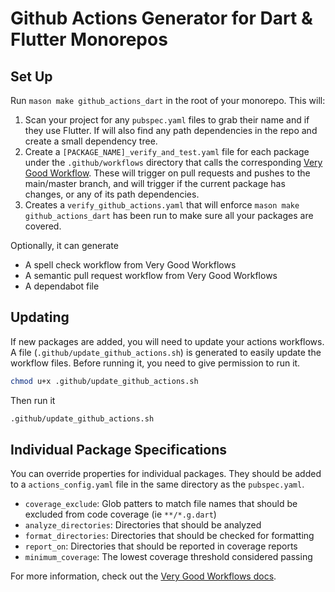 # Github Actions Generator for Dart & Flutter Monorepos

## Set Up

Run `mason make github_actions_dart` in the root of your monorepo. This will:

1. Scan your project for any `pubspec.yaml` files to grab their name and if they use Flutter. If will also find any path dependencies in the repo and create a small dependency tree.
2. Create a `[PACKAGE_NAME]_verify_and_test.yaml` file for each package under the `.github/workflows` directory that calls the corresponding [Very Good Workflow](https://github.com/VeryGoodOpenSource/very_good_workflows). These will trigger on pull requests and pushes to the main/master branch, and will trigger if the current package has changes, or any of its path dependencies.
3. Creates a `verify_github_actions.yaml` that will enforce `mason make github_actions_dart` has been run to make sure all your packages are covered.

Optionally, it can generate

- A spell check workflow from Very Good Workflows
- A semantic pull request workflow from Very Good Workflows
- A dependabot file

## Updating

If new packages are added, you will need to update your actions workflows. A file (`.github/update_github_actions.sh`) is generated to easily update the workflow files. Before running it, you need to give permission to run it.

```bash
chmod u+x .github/update_github_actions.sh
```

Then run it

```bash
.github/update_github_actions.sh
```

## Individual Package Specifications

You can override properties for individual packages. They should be added to a `actions_config.yaml` file in the same directory as the `pubspec.yaml`.

- `coverage_exclude`: Glob patters to match file names that should be excluded from code coverage (ie `**/*.g.dart`)
- `analyze_directories`: Directories that should be analyzed
- `format_directories`: Directories that should be checked for formatting
- `report_on`: Directories that should be reported in coverage reports
- `minimum_coverage`: The lowest coverage threshold considered passing

For more information, check out the [Very Good Workflows docs](https://workflows.vgv.dev/docs/category/workflows).
